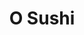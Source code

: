 ---
layout: place
title: O Sushi
permalink: /oregon/hillsboro/o-sushi.html
stateAbbr: OR
stateName: Oregon
cityName: Hillsboro
seo:
  type: restaurant
  links: null
place_id: ChIJXXds65oFlVQRwqFfT1taPws
photos:
  - name: >-
      places/ChIJXXds65oFlVQRwqFfT1taPws/photos/AeeoHcLWY4_9AVE9fnVkcVFrDdsK-nv5d5RSSqlkP9xnDJWAf7aK1TvalWCzOfP4LtKHkIsHaP8F6wTcX9DlJjZwujMWKyTwRy82Nli9yCXOtGq9X06KZpvo8j4Xqpr5f5GSU9MDGFIz7byLWvx7Idf4SqqQyrAZGRCoPJlZgDGim1BiLR_RKDLXH2h8WHRC5omPaGKMNehUyd5AL1CvaTnnAUdBkDLCiG6bLJ5QFfp_6p8xUH6L_bRsGwbLWPdVyMd8X7_SYtOCMLBHJJgUWBog6o2bKVobvu9ZC9jq9-TuuMGUog
    widthPx: 3024
    heightPx: 4032
    authorAttributions:
      - displayName: O Sushi
        uri: https://maps.google.com/maps/contrib/113154956803943895105
        photoUri: >-
          https://lh3.googleusercontent.com/a-/ALV-UjVC3U_MbB9n-PEu2pCOc6c6otJOmL0qN9f2eOXE6eijCzlSgfg=s100-p-k-no-mo
    flagContentUri: >-
      https://www.google.com/local/imagery/report/?cb_client=maps_api_places.places_api&image_key=!1e10!2sAF1QipNTvFjMXHXTTu_ofn2ARSED1P4YhS_hSr-YJ56o&hl=en-US
    googleMapsUri: >-
      https://www.google.com/maps/place//data=!3m4!1e2!3m2!1sAF1QipNTvFjMXHXTTu_ofn2ARSED1P4YhS_hSr-YJ56o!2e10!4m2!3m1!1s0x5495059aeb6c775d:0xb3f5a5b4f5fa1c2
  - name: >-
      places/ChIJXXds65oFlVQRwqFfT1taPws/photos/AeeoHcJFTbp0eURNmRPc0HJxNuYanmzjHmFKUhTMhutD7H4U0i6RaAXDJ7vGLdNVcZGiuG3tyzkcTZF2uL8vDaNMbPKf7-nk378Am-ReI_f5EcARyHpjBzMShC6IfdF_PSHsN6i6-h3FUu0-tdleaSGtMi7reuBYeEHEYa-u0FdzI62KNYP4NL3Q9KAz45xmqS8euZ4h_8ZADdmXP-V0AIP2LRQUxXSKy8olX0kkhZeSBnpZjaba3wZdPJcNOLMDiSTCNNQmemQBhXBGKMN925uRvMKbAl6xpkxE_QQlyu6F1lGLpg
    widthPx: 4032
    heightPx: 3024
    authorAttributions:
      - displayName: O Sushi
        uri: https://maps.google.com/maps/contrib/113154956803943895105
        photoUri: >-
          https://lh3.googleusercontent.com/a-/ALV-UjVC3U_MbB9n-PEu2pCOc6c6otJOmL0qN9f2eOXE6eijCzlSgfg=s100-p-k-no-mo
    flagContentUri: >-
      https://www.google.com/local/imagery/report/?cb_client=maps_api_places.places_api&image_key=!1e10!2sAF1QipOYNwKn_EXmmJPK1FHnsoDFfl7uQbB3eauk605k&hl=en-US
    googleMapsUri: >-
      https://www.google.com/maps/place//data=!3m4!1e2!3m2!1sAF1QipOYNwKn_EXmmJPK1FHnsoDFfl7uQbB3eauk605k!2e10!4m2!3m1!1s0x5495059aeb6c775d:0xb3f5a5b4f5fa1c2
  - name: >-
      places/ChIJXXds65oFlVQRwqFfT1taPws/photos/AeeoHcJHNMhBjrExOVG1TgIlIgNjWfkDqmacfqpZ-7Er5rcqOSObrOHJPigya_o9IOlefsSy1eGDgV5-jMLDyIwKHteIYEisao2sbq-xV5Vu9R7h61sbf_xDM4n6S_mVlIZFL9bIV6_UmxciG3d0frG2tbXqJ_W-y_EyjpHoT-VY_tObE3cXAZh-dae9dEoSIB4WGwN7Qt4pqUeUcXeEiiN3ZE6TDJaFFP-PIKYWw9SmH0EVkyNKin5O51hJP8JqOZPDwXCz109S1LN-X91FgmZHS9VRFGYLvCpgelZ-XEP-Q-YRKfuaU8LdCWwp2HfO8vOE41CgpDF_Mxz7yH2gwm8ZNQsE2GgTo17TmitJH6C5lPOUKVoupSXK69acdttD-VVa1Q4r8APyJc-SyxxW3CB4CMHmTNmBfGlotEUJJa3ta4Sk6noN
    widthPx: 3000
    heightPx: 4000
    authorAttributions:
      - displayName: Chenyang Liu
        uri: https://maps.google.com/maps/contrib/110812587119779324056
        photoUri: >-
          https://lh3.googleusercontent.com/a/ACg8ocIVjCIEzmPy9GZbpyHfwN3OHem8nTLlKsYndsN5gW9Fhi4d9A=s100-p-k-no-mo
    flagContentUri: >-
      https://www.google.com/local/imagery/report/?cb_client=maps_api_places.places_api&image_key=!1e10!2sCIHM0ogKEICAgIC32prj6AE&hl=en-US
    googleMapsUri: >-
      https://www.google.com/maps/place//data=!3m4!1e2!3m2!1sCIHM0ogKEICAgIC32prj6AE!2e10!4m2!3m1!1s0x5495059aeb6c775d:0xb3f5a5b4f5fa1c2
  - name: >-
      places/ChIJXXds65oFlVQRwqFfT1taPws/photos/AeeoHcIRBXt4iVHchsO_3K83UfPadcvNfMRrx-f4XDykCDkIsbh5edxMddT7FmIXc5ed3RuiPSdU9Fdg72uIE8z5K8jjIWeVXHwq_imiCpeod1ouUupP0jV4QNh8TimdMZahLvpClwKOQi5v__W8snYTjHchAuZ28Cb0w3RjoJ5QcShphTxITOSPkHkCOrhUEkIin0soARZznuEtW4OprG3C5GmCwteSFe-dz1ZD1BqUWxG7CcTRysSBC-mPJYhFJAf4hIEPYBkK6s5zmr1UW6dpxYAJ58QwXtCWjDHRu3Nm0m6TUIak7U61N2FIjg_jBRahabexQy35sQQlp7mgzw9yJMCZOkksiIXNBJmbaykDRVwdwTHRSBMcxM0FQ75LOW_2fYn8zWiRkUFQm1jP8uXk7YtmYVz9scuNA8pI86qpg7iv6Xr5
    widthPx: 4032
    heightPx: 3024
    authorAttributions:
      - displayName: Daniel Vinhasa
        uri: https://maps.google.com/maps/contrib/105479864979053151891
        photoUri: >-
          https://lh3.googleusercontent.com/a-/ALV-UjWYLE_n8bfSyoZeRdb8aN0elbPkcZ04clDA1EYcD-_6Jd0gR36Bgg=s100-p-k-no-mo
    flagContentUri: >-
      https://www.google.com/local/imagery/report/?cb_client=maps_api_places.places_api&image_key=!1e10!2sCIHM0ogKEICAgIDxquGcpQE&hl=en-US
    googleMapsUri: >-
      https://www.google.com/maps/place//data=!3m4!1e2!3m2!1sCIHM0ogKEICAgIDxquGcpQE!2e10!4m2!3m1!1s0x5495059aeb6c775d:0xb3f5a5b4f5fa1c2
  - name: >-
      places/ChIJXXds65oFlVQRwqFfT1taPws/photos/AeeoHcLN7SwIRyhrlW57kTO6-EldPAPQoZXQOVfPttO4Punyu6AAjCfZfahq4Me8V0mxQbKNktoikF_tqAEKEel3xhnMuaQ5TTC2LB2JIYpbq-_cK68sYpIA4UptS_NcUJMw2Z6UMe1HtrV1UHhFh-uY1f1xi6qWIX7aqlMu100TOFocTBzfKC7LpHLX8vgnUsxmeJZ5_Gt6vMC80FlHhJq_iXQIbAMgXMMyAWoTH2ug23lPv7McH9tfWeHOqtpsMjZL9ICn1VVluidkZjwoGGNOCF25oc3bsuh1rr9sX43KCwJWgWDJR9TEMo3DnRrQrHLTAP6PxP5gjjAGgoxvFCp_b1UbZ-ecppLnWyKC2U-8CFyOev-c8Vwb5LcWy9buGM31r9429SF_EI8eTaklud85utjRtrxS64Z7syPoYyOojKCWmVWH
    widthPx: 2600
    heightPx: 4624
    authorAttributions:
      - displayName: JEN CHIEH TENG
        uri: https://maps.google.com/maps/contrib/115724555577478809418
        photoUri: >-
          https://lh3.googleusercontent.com/a-/ALV-UjXwha0_IyQpLrwI5phkS-omfwf3MCL9hPWw6VDwEFeOjNPO6v5Ymw=s100-p-k-no-mo
    flagContentUri: >-
      https://www.google.com/local/imagery/report/?cb_client=maps_api_places.places_api&image_key=!1e10!2sCIHM0ogKEICAgIDZ1q-4tgE&hl=en-US
    googleMapsUri: >-
      https://www.google.com/maps/place//data=!3m4!1e2!3m2!1sCIHM0ogKEICAgIDZ1q-4tgE!2e10!4m2!3m1!1s0x5495059aeb6c775d:0xb3f5a5b4f5fa1c2
  - name: >-
      places/ChIJXXds65oFlVQRwqFfT1taPws/photos/AeeoHcKYuKGmQ591S1Pb6rbK_rlAvnv9D3jvkF8C8DeqyRL8KE_HX2SV83ANQEM1TRfOoH7dMiTeuXavlskEDfbe6Iw1XYVJNaD28mwnZEp0KkYxYuYgUy0gJC5xitYQl0nhxO-Yb6aSQd9pLvqbLEoE19WjMhKVc5KMAdkmJc5uKngrAYcLa5ap3s2SzDm6UjJ4uHA0il8ZD5wxbCwhZAUZKc3FMj2TG_tSQoXwhCjNM3QCsX1ud-zDaQw57_dkJVQBeLi8gPpFmm8OrUAfp7QI9dnjK2SVhI1mwGRFhmc-_i4radeSkq2Na8LOVn8U_q3-5d-WZwfwQhc5RnIah40eodc2fX_ea1RHQR61eZmXHhcJkj1ChuCmH9ll33gW8yBBI6sOn7ORjrKEF1BLooAwVhfUxwUpHTGqRfVRGq71yA0
    widthPx: 4032
    heightPx: 3024
    authorAttributions:
      - displayName: Daniel Vinhasa
        uri: https://maps.google.com/maps/contrib/105479864979053151891
        photoUri: >-
          https://lh3.googleusercontent.com/a-/ALV-UjWYLE_n8bfSyoZeRdb8aN0elbPkcZ04clDA1EYcD-_6Jd0gR36Bgg=s100-p-k-no-mo
    flagContentUri: >-
      https://www.google.com/local/imagery/report/?cb_client=maps_api_places.places_api&image_key=!1e10!2sCIHM0ogKEICAgIDxquGMUg&hl=en-US
    googleMapsUri: >-
      https://www.google.com/maps/place//data=!3m4!1e2!3m2!1sCIHM0ogKEICAgIDxquGMUg!2e10!4m2!3m1!1s0x5495059aeb6c775d:0xb3f5a5b4f5fa1c2
  - name: >-
      places/ChIJXXds65oFlVQRwqFfT1taPws/photos/AeeoHcKb6l1tpcrAFwGuDfIiC04MMWksmRA8ckRBB_reZuDJZQAIMszNsDM2-8HI-rnX6Dw3JlMXRXx1hS5RsQs_wEuyPH4dcH_1R5yLr7V1B_wqNQW0Dnl-ObEXar9VGpFMDCxaTnfok7xL-RJ4TCef2WS4NHS5f_LHLi6yBkZ5Gr9jJ94L9Fr0RQNhQvHd307FdiuB8e8C7RlOil14e2LuMy2TTDlO3ff7V5PQSLadq2PxAYQDl0Z7IPk6VJ05OoEfWZLVNOXUu2UXJAk8uC8xuQjCmje0-5b6d33I3V5kLYumclwuOcC4n_j0FSsimxoZL8VA0QiXUek8hACnvPlHSFRsMoJsQEP-0oEv763-klCz2AKiV-3gGGBYwY2zBnf_AZuiF0uyCm6JIjHqtiRAdMpO6g3hxi_S98zOsinKJsQ2Vw
    widthPx: 4032
    heightPx: 3024
    authorAttributions:
      - displayName: Daniel Vinhasa
        uri: https://maps.google.com/maps/contrib/105479864979053151891
        photoUri: >-
          https://lh3.googleusercontent.com/a-/ALV-UjWYLE_n8bfSyoZeRdb8aN0elbPkcZ04clDA1EYcD-_6Jd0gR36Bgg=s100-p-k-no-mo
    flagContentUri: >-
      https://www.google.com/local/imagery/report/?cb_client=maps_api_places.places_api&image_key=!1e10!2sCIHM0ogKEICAgIDxquGcFQ&hl=en-US
    googleMapsUri: >-
      https://www.google.com/maps/place//data=!3m4!1e2!3m2!1sCIHM0ogKEICAgIDxquGcFQ!2e10!4m2!3m1!1s0x5495059aeb6c775d:0xb3f5a5b4f5fa1c2
  - name: >-
      places/ChIJXXds65oFlVQRwqFfT1taPws/photos/AeeoHcIMz3_K3LAm6IvnfpBsa_UceJvAEmxaiZN-JZgGPYCwC8HL5D9OGBJCQPbDiS-j-QWMdVcYVJyvQGiqWripotjP9zcR2dwxwYo9EIFPq7rZURNj-mn8LnPzeGBynYe_zAppKc8m8c0FLiI4CgmhWyC7BQXp-cY7WQ7XxXaejrsoJNxcF6BEvpsa2gvJJ66ObjPvj-EO0UH0V6HAju-fepCkJLQawzDRP_bpRYEoJVmcKg_QSMifhkoStbsqJoJtLWccLHHWvsLu-wkR7IA_VHcZmurvP3X9Ms9XsO3HDRlpWm1wIa2B-fUs-bGvd0-1r--Jo0x2YE455tJEExa_OlSDvDl1IT7HWPRljfaFB8IL0agFASnSv-cwakl2hNcdUSpmwN35iO5wfWkmjhAaI4wM5GO9ZLfVxpkPn9m0xmJeKg
    widthPx: 4032
    heightPx: 3024
    authorAttributions:
      - displayName: Yvette Ono
        uri: https://maps.google.com/maps/contrib/111850587207642328073
        photoUri: >-
          https://lh3.googleusercontent.com/a-/ALV-UjX3T-E0c6yfRKv1sgcn1-ULY-BpruuywYxpkNByuCCgPsYalzAOLQ=s100-p-k-no-mo
    flagContentUri: >-
      https://www.google.com/local/imagery/report/?cb_client=maps_api_places.places_api&image_key=!1e10!2sCIHM0ogKEICAgIDzn67Efw&hl=en-US
    googleMapsUri: >-
      https://www.google.com/maps/place//data=!3m4!1e2!3m2!1sCIHM0ogKEICAgIDzn67Efw!2e10!4m2!3m1!1s0x5495059aeb6c775d:0xb3f5a5b4f5fa1c2
  - name: >-
      places/ChIJXXds65oFlVQRwqFfT1taPws/photos/AeeoHcKOoeiCGhuU5Ali6-XDfdzCaUEQ54wAqZZRlwhkm2c1-BIQkCoDJYNkdHmu1Qqnzzl1ER6pjvgGvpTvfNRfZx7bW-OE8AARSPiHwyPwAL-tU61JPv9V0FOd1_3XCgG5SAhG_B3QFpBPHqM4-EaBB3an7aszCBMniLjjDGw6UnOoqsR6jLm20seuzcm4TtPC95dc1IwMqWhOyK_0krHWkRPAHPwy4R4SEmeZNYgcQMnTItGRe-aLxB34SO5_mZmH7Y80fhjmV_Ja2X4w_ONaY_p6THhXyOpjMJ-XPIOk_s-UJl5kYgOGyaGfgr758DBcWDIZ55Fa8fKymbWc1zvBBMCVPbe2DuKItgC1PPTJ-DSi0i6NR7XSHY5kkf1FJ1oNd9XZ0-psywu9tJSd3CTjV1_XDVxRqJmQZ5cUJWy4mDT6Ssi7
    widthPx: 4032
    heightPx: 3024
    authorAttributions:
      - displayName: mona h (Monahonly)
        uri: https://maps.google.com/maps/contrib/113220626428946317978
        photoUri: >-
          https://lh3.googleusercontent.com/a-/ALV-UjVEdWmOzF2_E-XXR7-QELFfwk4Au69N3AFIhK09yF1S6FIfUrFAIg=s100-p-k-no-mo
    flagContentUri: >-
      https://www.google.com/local/imagery/report/?cb_client=maps_api_places.places_api&image_key=!1e10!2sCIHM0ogKEICAgIDRx7Te-gE&hl=en-US
    googleMapsUri: >-
      https://www.google.com/maps/place//data=!3m4!1e2!3m2!1sCIHM0ogKEICAgIDRx7Te-gE!2e10!4m2!3m1!1s0x5495059aeb6c775d:0xb3f5a5b4f5fa1c2
  - name: >-
      places/ChIJXXds65oFlVQRwqFfT1taPws/photos/AeeoHcK6z-kQdlZYZIkBjL8rfbLHr0965G2dqxb6r9IcxJhvGN1D2aSnQtHsIVYRSVsRqTxjK0sbVMoNRkyE8rVdFR7E5Yt52v2Uc1Fn-YtQe6xyhOdyVEVkxfza5dns7aWh3iHz2Tu_BmcFCRyo01JL0XXB6MLLMUG6fPnlyu_dkRZ7OMIY_-XSV-VKWQ-OBD2QQdYtgFC1M6L_LOcH3aB4of5mp_HKDd7e18XLNaTEFgf1lWZIEot9tSeD9Pq5YR3BeY_dYrkejVkOy7VEq9pBiVpwZrdcfE8m4HUjH5R48NswBS69YcZQM9YMDwIZNEOa2ehhIddhGptv5QDOj45CWwsanmCeN6QyKko11-wDOi5GyftgQzfTo7amgYqa4F8Qmy1RrrQpoeHWQqpfdzlTd75U7_T0hTvcmJD6zm4XQ_5MRQ
    widthPx: 3024
    heightPx: 4032
    authorAttributions:
      - displayName: Daniel Vinhasa
        uri: https://maps.google.com/maps/contrib/105479864979053151891
        photoUri: >-
          https://lh3.googleusercontent.com/a-/ALV-UjWYLE_n8bfSyoZeRdb8aN0elbPkcZ04clDA1EYcD-_6Jd0gR36Bgg=s100-p-k-no-mo
    flagContentUri: >-
      https://www.google.com/local/imagery/report/?cb_client=maps_api_places.places_api&image_key=!1e10!2sCIHM0ogKEICAgIDxquGcZQ&hl=en-US
    googleMapsUri: >-
      https://www.google.com/maps/place//data=!3m4!1e2!3m2!1sCIHM0ogKEICAgIDxquGcZQ!2e10!4m2!3m1!1s0x5495059aeb6c775d:0xb3f5a5b4f5fa1c2
address: 7183 NE Imbrie Dr, Hillsboro, OR 97124, USA
street: 7183 NE Imbrie Dr
city: Hillsboro
state: OR
zip: '97124'
country: USA
neighborhood: null
latitude: '45.549911'
longitude: '-122.907074'
accessibility_options:
  wheelchairAccessibleParking: true
  wheelchairAccessibleEntrance: true
  wheelchairAccessibleRestroom: true
  wheelchairAccessibleSeating: true
business_status: OPERATIONAL
name: O Sushi
google_maps_links:
  directionsUri: >-
    https://www.google.com/maps/dir//''/data=!4m7!4m6!1m1!4e2!1m2!1m1!1s0x5495059aeb6c775d:0xb3f5a5b4f5fa1c2!3e0
  placeUri: https://maps.google.com/?cid=810465806170169794
  writeAReviewUri: >-
    https://www.google.com/maps/place//data=!4m3!3m2!1s0x5495059aeb6c775d:0xb3f5a5b4f5fa1c2!12e1
  reviewsUri: >-
    https://www.google.com/maps/place//data=!4m4!3m3!1s0x5495059aeb6c775d:0xb3f5a5b4f5fa1c2!9m1!1b1
  photosUri: >-
    https://www.google.com/maps/place//data=!4m3!3m2!1s0x5495059aeb6c775d:0xb3f5a5b4f5fa1c2!10e5
primary_type: Japanese Restaurant
opening_hours:
  regular: null
  current: null
secondary_opening_hours:
  regular:
    weekdayDescriptions: null
    type: null
  current:
    weekdayDescriptions: null
    type: null
phone: null
price_level: null
price_range: null
rating: null
rating_count: 0
website: null
description: >-
  Explore O Sushi in Hillsboro, OR$$$O Sushi in Hillsboro, OR, offers a relaxed
  dining experience centered around fresh sushi and traditional Japanese dishes,
  making it a go-to spot for those seeking authentic flavors in a casual
  setting. The restaurant features an innovative conveyor belt system for a fun,
  interactive way to select your meal, alongside made-to-order options that
  highlight high-quality ingredients and creative presentations. With its
  welcoming atmosphere and focus on accessibility, including wheelchair-friendly
  features, it's an ideal choice for anyone exploring Japanese cuisine nearby.
  Visitors appreciate the variety of options that cater to different tastes,
  from classic rolls to hearty entrees, positioning it as a standout among local
  sushi restaurants. This Hillsboro gem combines convenience and taste, perfect
  for anyone searching for top-rated sushi experiences in the area.
generative_summary: >-
  Explore O Sushi in Hillsboro, OR$$$O Sushi in Hillsboro, OR, offers a relaxed
  dining experience centered around fresh sushi and traditional Japanese dishes,
  making it a go-to spot for those seeking authentic flavors in a casual
  setting. The restaurant features an innovative conveyor belt system for a fun,
  interactive way to select your meal, alongside made-to-order options that
  highlight high-quality ingredients and creative presentations. With its
  welcoming atmosphere and focus on accessibility, including wheelchair-friendly
  features, it's an ideal choice for anyone exploring Japanese cuisine nearby.
  Visitors appreciate the variety of options that cater to different tastes,
  from classic rolls to hearty entrees, positioning it as a standout among local
  sushi restaurants. This Hillsboro gem combines convenience and taste, perfect
  for anyone searching for top-rated sushi experiences in the area.
generative_disclosure: Summarized by AI using the Grok-3-Mini model.
reviews: null
review_summary: >-
  Customer Feedback on O Sushi$$$Folks often rave about the fresh flavors and
  creative twists on classic sushi rolls at this spot, highlighting it as a
  reliable pick for satisfying meals in a laid-back vibe. Many appreciate the
  efficient service and the novelty of the conveyor belt setup, which adds an
  element of fun to dining out. While some mention that portions could be more
  generous, the overall consensus leans positive, with diners frequently noting
  the quality ingredients that make it worth a return visit. It's commonly
  described as a solid option for groups or families looking for Japanese fare
  without the fuss, keeping things approachable and enjoyable. If you're on the
  hunt for great sushi nearby, this place tends to deliver a consistently
  pleasant experience that leaves people eager to come back.
review_disclosure: Summarized by AI using the Grok-3-Mini model.
parking_options: null
payment_options: null
allow_dogs: null
curbside_pickup: null
delivery: null
dine_in: null
good_for_children: null
good_for_groups: null
good_for_sports: null
live_music: null
menu_for_children: null
outdoor_seating: null
reservable: null
restroom: null
serves_beer: null
serves_breakfast: null
serves_brunch: null
serves_cocktails: null
serves_coffee: null
serves_dinner: null
serves_dessert: null
serves_lunch: null
serves_vegetarian_food: null
serves_wine: null
takeout: null
update_category: pro
places_description: null

---